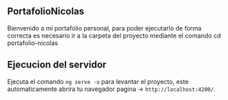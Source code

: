 ## PortafolioNicolas

Bienvenido a mi portafolio personal, para poder ejecutarlo de forma correcta es necesario ir a la carpeta del proyecto mediante el comando
cd portafolio-nicolas


## Ejecucion del servidor

Ejecuta el comando `ng serve -o` para levantar el proyecto, este automaticamente abrira tu navegador pagina -> `http://localhost:4200/`.



